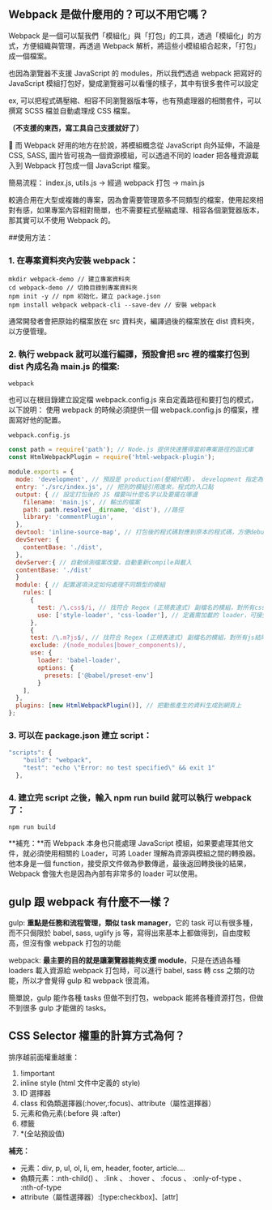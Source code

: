 ## Webpack 是做什麼用的？可以不用它嗎？

Webpack 是一個可以幫我們「模組化」與「打包」的工具，透過「模組化」的方式，方便組織與管理，再透過 Webpack 解析，將這些小模組組合起來，「打包」成一個檔案。

也因為瀏覽器不支援 JavaScript 的 modules，所以我們透過 webpack 把寫好的 JavaScript 模組打包好，變成瀏覽器可以看懂的樣子，其中有很多套件可以設定

ex, 可以把程式碼壓縮、相容不同瀏覽器版本等，也有預處理器的相關套件，可以撰寫 SCSS 檔並自動處理成 CSS 檔案。

**（不支援的東西，寫工具自己支援就好了）**

 而 Webpack 好用的地方在於說，將模組概念從 JavaScript 向外延伸，不論是 CSS, SASS, 圖片皆可視為一個資源模組，可以透過不同的 loader 把各種資源載入到 Webpack 打包成一個 JavaScript 檔案。

簡易流程： index.js, utils.js → 經過 webpack 打包 → main.js

較適合用在大型或複雜的專案，因為會需要管理眾多不同類型的檔案，使用起來相對有感，如果專案內容相對簡單，也不需要程式壓縮處理、相容各個瀏覽器版本，那其實可以不使用 Webpack 的。

##使用方法：

### 1. 在專案資料夾內安裝 webpack：

```
mkdir webpack-demo // 建立專案資料夾
cd webpack-demo // 切換目錄到專案資料夾
npm init -y // npm 初始化，建立 package.json
npm install webpack webpack-cli --save-dev // 安裝 webpack
```

通常開發者會把原始的檔案放在 src 資料夾，編譯過後的檔案放在 dist 資料夾，以方便管理。

### 2. 執行 webpack 就可以進行編譯，預設會把 src 裡的檔案打包到 dist 內成名為 main.js 的檔案:

```
webpack
```

也可以在根目錄建立設定檔 webpack.config.js 來自定義路徑和要打包的模式，以下說明：
使用 webpack 的時候必須提供一個 webpack.config.js 的檔案，裡面寫好他的配置。

`webpack.config.js`

```JavaScript
const path = require('path'); // Node.js 提供快速獲得當前專案路徑的函式庫
const HtmlWebpackPlugin = require('html-webpack-plugin');

module.exports = {
  mode: 'development', // 預設是 production(壓縮代碼)， development 指定為開發環境(未壓縮代碼)
  entry: './src/index.js', // 把別的模組引用進來，程式的入口點
  output: { // 設定打包後的 JS 檔要叫什麼名字以及要擺在哪邊
    filename: 'main.js', // 輸出的檔案
    path: path.resolve(__dirname, 'dist'), //路徑
    library: 'commentPlugin',
  },
  devtool: 'inline-source-map', // 打包後的程式碼對應到原本的程式碼，方便debug
  devServer: {
    contentBase: './dist',
  },
  devServer:{ // 自動偵測檔案改變，自動重新compile與載入
  contentBase: './dist'
  }
  module: { // 配置選項決定如何處理不同類型的模組
    rules: [
      {
        test: /\.css$/i, // 找符合 Regex (正規表達式) 副檔名的模組，對所有css結尾的檔案套用下方的loader載入，載入後webpack就知道怎麼解析檔案
        use: ['style-loader', 'css-loader'], // 定義需加載的 loader，可接受字串陣列或物件陣列傳遞
      },
      {
      test: /\.m?js$/, // 找符合 Regex (正規表達式) 副檔名的模組，對所有js結尾的檔案套用下方的loader載入，載入後webpack就知道怎麼解析檔案
      exclude: /(node_modules|bower_components)/,
      use: {
        loader: 'babel-loader',
        options: {
          presets: ['@babel/preset-env']
        }
    ],
  },
  plugins: [new HtmlWebpackPlugin()], // 把動態產生的資料生成到網頁上
};

```

### 3. 可以在 package.json 建立 script：

```JavaScript
"scripts": {
    "build": "webpack",
    "test": "echo \"Error: no test specified\" && exit 1"
  },
```

### 4. 建立完 script 之後，輸入 npm run build 就可以執行 webpack 了：

```
npm run build
```

**補充：**而 Webpack 本身也只能處理 JavaScript 模組，如果要處理其他文件，就必須使用相關的 Loader，可將 Loader 理解為資源與模組之間的轉換器。他本身是一個 function，接受原文件做為參數傳遞，最後返回轉換後的結果，Webpack 會強大也是因為內部有非常多的 loader 可以使用。

## gulp 跟 webpack 有什麼不一樣？

gulp: **重點是任務和流程管理，類似 task manager**，它的 task 可以有很多種，而不只侷限於 babel, sass, uglify js 等，寫得出來基本上都做得到，自由度較高，但沒有像 webpack 打包的功能

webpack: **最主要的目的就是讓瀏覽器能夠支援 module**，只是在透過各種 loaders 載入資源給 webpack 打包時，可以進行 babel, sass 轉 css 之類的功能，所以才會覺得 gulp 和 webpack 很混淆。

簡單說，gulp 能作各種 tasks 但做不到打包，webpack 能將各種資源打包，但做不到很多 gulp 才能做的 tasks。

## CSS Selector 權重的計算方式為何？

排序越前面權重越重：

1. !important
2. inline style (html 文件中定義的 style)
3. ID 選擇器
4. class 和偽類選擇器(:hover,:focus)、attribute（屬性選擇器）
5. 元素和偽元素(:before 與 :after)
6. 標籤
7. \*(全站預設值)

**補充：**

- 元素：div, p, ul, ol, li, em, header, footer, article....
- 偽類元素：:nth-child() 、 :link 、 :hover 、 :focus 、 :only-of-type 、 :nth-of-type
- attribute（屬性選擇器）:[type:checkbox]、[attr]
